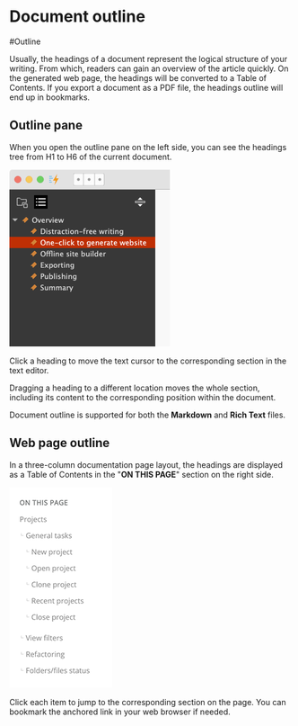 # Document outline

#Outline

Usually, the headings of a document represent the logical structure of your writing. From which, readers can gain an overview of the article quickly. On the generated web page, the headings will be converted to a Table of Contents. If you export a document as a PDF file, the headings outline will end up in bookmarks.

## Outline pane

When you open the outline pane on the left side, you can see the headings tree from H1 to H6 of the current document.

![screen-outline-pane](screen-outline-pane.png)

Click a heading to move the text cursor to the corresponding section in the text editor.

Dragging a heading to a different location moves the whole section, including its content to the corresponding position within the document.

Document outline is supported for both the **Markdown** and **Rich Text** files.

## Web page outline

In a three-column documentation page layout, the headings are displayed as a Table of Contents in the "**ON THIS PAGE**" section on the right side.

![screen-on-this-page](screen-on-this-page.png)

Click each item to jump to the corresponding section on the page. You can bookmark the anchored link in your web browser if needed.
